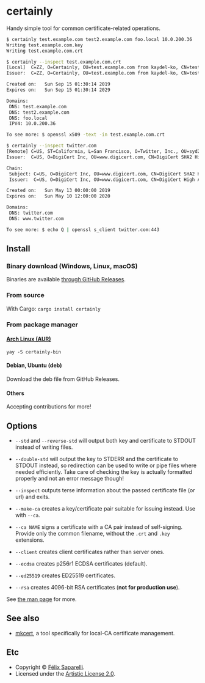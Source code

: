 # certainly

Handy simple tool for common certificate-related operations.

```bash
$ certainly test.example.com test2.example.com foo.local 10.0.200.36
Writing test.example.com.key
Writing test.example.com.crt

$ certainly --inspect test.example.com.crt
[Local]  C=ZZ, O=Certainly, OU=test.example.com from kaydel-ko, CN=test.example.com
Issuer:  C=ZZ, O=Certainly, OU=test.example.com from kaydel-ko, CN=test.example.com

Created on:   Sun Sep 15 01:30:14 2019
Expires on:   Sun Sep 15 01:30:14 2029

Domains:
 DNS: test.example.com
 DNS: test2.example.com
 DNS: foo.local
 IPV4: 10.0.200.36

To see more: $ openssl x509 -text -in test.example.com.crt

$ certainly --inspect twitter.com
[Remote] C=US, ST=California, L=San Francisco, O=Twitter, Inc., OU=syd2, CN=twitter.com
Issuer:  C=US, O=DigiCert Inc, OU=www.digicert.com, CN=DigiCert SHA2 High Assurance Server CA

Chain:
 Subject: C=US, O=DigiCert Inc, OU=www.digicert.com, CN=DigiCert SHA2 High Assurance Server CA
 Issuer:  C=US, O=DigiCert Inc, OU=www.digicert.com, CN=DigiCert High Assurance EV Root CA

Created on:   Sun May 13 00:00:00 2019
Expires on:   Sun May 10 12:00:00 2020

Domains:
 DNS: twitter.com
 DNS: www.twitter.com

To see more: $ echo Q | openssl s_client twitter.com:443
```


## Install

### Binary download (Windows, Linux, macOS)

Binaries are available [through GitHub Releases](https://github.com/passcod/certainly/releases).

### From source

With Cargo: `cargo install certainly`

### From package manager

#### [Arch Linux (AUR)](https://aur.archlinux.org/packages/certainly-bin)

    yay -S certainly-bin

#### Debian, Ubuntu (deb)

Download the deb file from GitHub Releases.

#### Others

Accepting contributions for more!


## Options

 - `--std` and `--reverse-std` will output both key and certificate to STDOUT instead of writing files.
 - `--double-std` will output the key to STDERR and the certificate to STDOUT instead, so redirection can be used to write or pipe files where needed efficiently. Take care of checking the key is actually formatted properly and not an error message though!

 - `--inspect` outputs terse information about the passed certificate file (or url) and exits.

 - `--make-ca` creates a key/certificate pair suitable for issuing instead. Use with `--ca`.
 - `--ca NAME` signs a certificate with a CA pair instead of self-signing. Provide only the common filename, without the `.crt` and `.key` extensions.

 - `--client` creates client certificates rather than server ones.
 - `--ecdsa` creates p256r1 ECDSA certificates (default).
 - `--ed25519` creates ED25519 certificates.
 - `--rsa` creates 4096-bit RSA certificates (**not for production use**).

See [the man page](./certainly.1.ronn) for more.


## See also

 - [mkcert](https://github.com/FiloSottile/mkcert), a tool specifically for local-CA certificate management.


## Etc

 - Copyright © [Félix Saparelli](https://passcod.name).
 - Licensed under the [Artistic License 2.0](./LICENSE).
